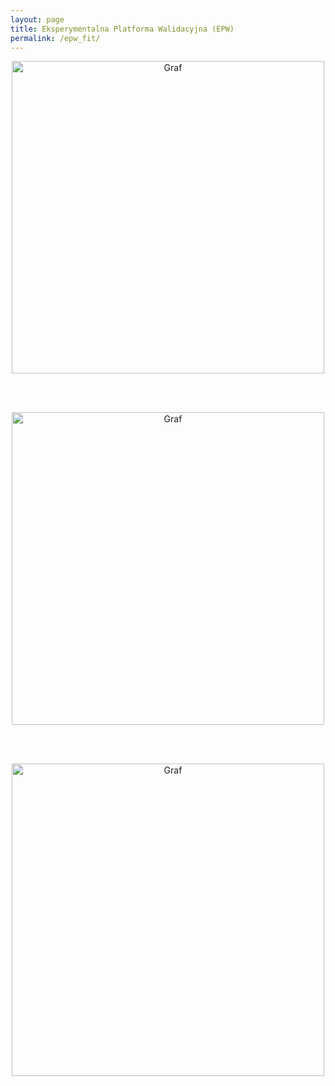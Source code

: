 ```yaml
---
layout: page
title: Eksperymentalna Platforma Walidacyjna (EPW)
permalink: /epw_fit/
---
```


<div style="text-align:center"><img src="{{ site.baseurl }}/images/epw/dopasuj_a.png" onclick="toggle()" alt="Graf" style="width: 500px;"/></div>

<br/><br/>

<div style="text-align:center"><img src="{{ site.baseurl }}/images/epw/dopasuj_b.png" onclick="toggle()" alt="Graf" style="width: 500px;"/></div>

<br/><br/>

<div style="text-align:center"><img src="{{ site.baseurl }}/images/epw/dopasuj_c.png" onclick="toggle()" alt="Graf" style="width: 500px;"/></div>
